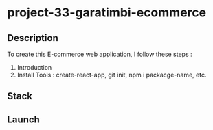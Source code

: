 # project-33-garatimbi-ecommerce

## Description

To create this E-commerce web application, I follow these steps :

1. Introduction
2. Install Tools : create-react-app, git init, npm i packacge-name, etc.

## Stack

## Launch
